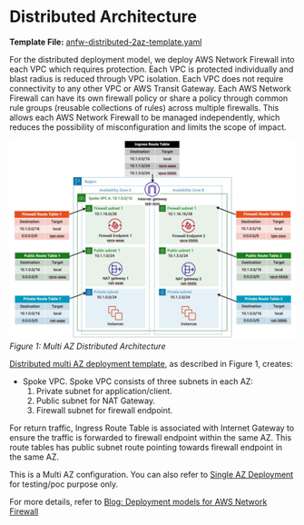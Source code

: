 # Distributed Architecture

**Template File:** [anfw-distributed-2az-template.yaml](anfw-distributed-2az-template.yaml)

For the distributed deployment model, we deploy AWS Network Firewall into each VPC which requires protection. Each VPC is protected individually and blast radius is reduced through VPC isolation. Each VPC does not require connectivity to any other VPC or AWS Transit Gateway. Each AWS Network Firewall can have its own firewall policy or share a policy through common rule groups (reusable collections of rules) across multiple firewalls. This allows each AWS Network Firewall to be managed independently, which reduces the possibility of misconfiguration and limits the scope of impact.

![anfw-distributed-model-2az](images/anfw-distributed-model-2az.jpg)
*Figure 1: Multi AZ Distributed Architecture*

[Distributed multi AZ deployment template](anfw-distributed-2az-template.yaml), as described in Figure 1, creates:

* Spoke VPC. Spoke VPC consists of three subnets in each AZ:
  1. Private subnet for application/client.
  2. Public subnet for NAT Gateway.
  3. Firewall subnet for firewall endpoint.

For return traffic, Ingress Route Table is associated with Internet Gateway to ensure the traffic is forwarded to firewall endpoint within the same AZ. This route tables has public subnet route pointing towards firewall endpoint in the same AZ.

This is a Multi AZ configuration. You can also refer to [Single AZ Deployment](single_az_deployment) for testing/poc purpose only.

For more details, refer to [Blog: Deployment models for AWS Network Firewall](https://aws.amazon.com/blogs/networking-and-content-delivery/deployment-models-for-aws-network-firewall/)